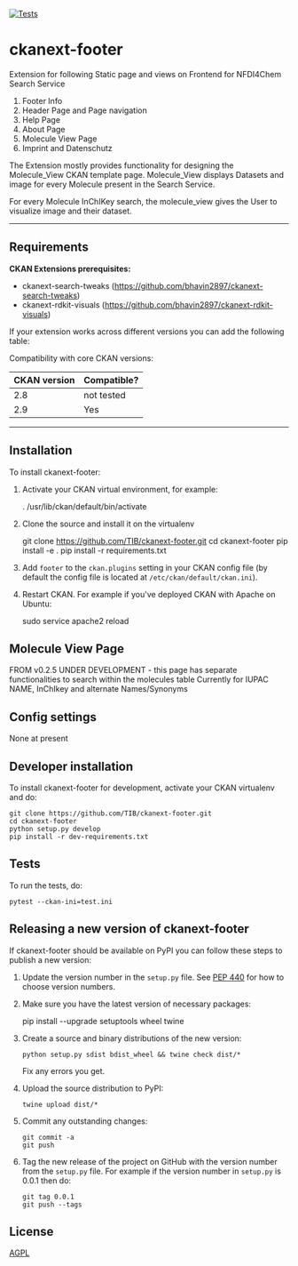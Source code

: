 [![Tests](https://github.com/TIB/ckanext-footer/workflows/Tests/badge.svg?branch=main)](https://github.com/TIB/ckanext-footer/actions)

# ckanext-footer

Extension for following Static page and views on Frontend for NFDI4Chem Search Service
1. Footer Info
2. Header Page and Page navigation 
3. Help Page 
4. About Page
5. Molecule View Page 
6. Imprint and Datenschutz 


The Extension mostly provides functionality for designing the Molecule_View CKAN template page.
Molecule_View displays Datasets and image for every Molecule present in the Search Service.  

For every Molecule InChIKey search, the molecule_view gives the User to visualize image and their dataset. 
****************************************************************
## Requirements

**CKAN Extensions prerequisites:**
- ckanext-search-tweaks (https://github.com/bhavin2897/ckanext-search-tweaks)
- ckanext-rdkit-visuals (https://github.com/bhavin2897/ckanext-rdkit-visuals)

If your extension works across different versions you can add the following table:

Compatibility with core CKAN versions:

| CKAN version    | Compatible?   |
| --------------- | ------------- |
| 2.8             | not tested    |
| 2.9             | Yes    |

********************************


## Installation

To install ckanext-footer:

1. Activate your CKAN virtual environment, for example:

     . /usr/lib/ckan/default/bin/activate

2. Clone the source and install it on the virtualenv

    git clone https://github.com/TIB/ckanext-footer.git
    cd ckanext-footer
    pip install -e .
	pip install -r requirements.txt

3. Add `footer` to the `ckan.plugins` setting in your CKAN
   config file (by default the config file is located at
   `/etc/ckan/default/ckan.ini`).

4. Restart CKAN. For example if you've deployed CKAN with Apache on Ubuntu:

     sudo service apache2 reload

## Molecule View Page 
FROM v0.2.5
UNDER DEVELOPMENT - this page has separate functionalities to  search within the molecules table
Currently for IUPAC NAME, InChIkey and alternate Names/Synonyms 


## Config settings

None at present

## Developer installation

To install ckanext-footer for development, activate your CKAN virtualenv and
do:

    git clone https://github.com/TIB/ckanext-footer.git
    cd ckanext-footer
    python setup.py develop
    pip install -r dev-requirements.txt


## Tests

To run the tests, do:

    pytest --ckan-ini=test.ini


## Releasing a new version of ckanext-footer

If ckanext-footer should be available on PyPI you can follow these steps to publish a new version:

1. Update the version number in the `setup.py` file. See [PEP 440](http://legacy.python.org/dev/peps/pep-0440/#public-version-identifiers) for how to choose version numbers.

2. Make sure you have the latest version of necessary packages:

    pip install --upgrade setuptools wheel twine

3. Create a source and binary distributions of the new version:

       python setup.py sdist bdist_wheel && twine check dist/*

   Fix any errors you get.

4. Upload the source distribution to PyPI:

       twine upload dist/*

5. Commit any outstanding changes:

       git commit -a
       git push

6. Tag the new release of the project on GitHub with the version number from
   the `setup.py` file. For example if the version number in `setup.py` is
   0.0.1 then do:

       git tag 0.0.1
       git push --tags

## License

[AGPL](https://www.gnu.org/licenses/agpl-3.0.en.html)
